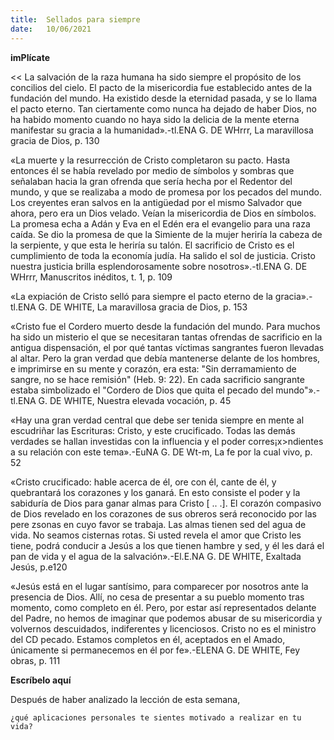 ```yaml
---
title:  Sellados para siempre
date:   10/06/2021
---
```


**imPlícate**

<< La salvación de la raza humana ha sido siempre el propósito de los concilios del cielo. El pacto de la misericordia fue establecido antes de la fundación del mundo. Ha existido desde la eternidad pasada, y se lo llama el pacto eterno. Tan ciertamente como nunca ha dejado de haber Dios, no ha habido momento cuando no haya sido la delicia de la mente eterna manifestar su gracia a la humanidad».-tl.ENA G. DE WHrrr, La maravillosa gracia de Dios, p. 130

«La muerte y la resurrección de Cristo completaron su pacto. Hasta entonces él se había revelado por medio de símbolos y sombras que señalaban hacia la gran ofrenda que sería hecha por el Redentor del mundo, y que se realizaba a modo de promesa por los pecados del mundo. Los creyentes eran salvos en la antigüedad por el mismo Salvador que ahora, pero era un Dios velado. Veían la misericordia de Dios en símbolos. La promesa echa a Adán y Eva en el Edén era el evangelio para una raza caída. Se dio la promesa de que la Simiente de la mujer heriría la cabeza de la serpiente, y que esta le heriría su talón. El sacrificio de Cristo es el cumplimiento de toda la economía judía. Ha salido el sol de justicia. Cristo nuestra justicia brilla esplendorosamente sobre nosotros».-tl.ENA G. DE WHrrr, Manuscritos inéditos, t. 1, p. 109

«La expiación de Cristo selló para siempre el pacto eterno de la gracia».-tl.ENA G. DE WHITE, La maravillosa gracia de Dios, p. 153

«Cristo fue el Cordero muerto desde la fundación del mundo. Para muchos ha sido un misterio el que se necesitaran tantas ofrendas de sacrificio en la antigua dispensación, el por qué tantas víctimas sangrantes fueron llevadas al altar. Pero la gran verdad que debía mantenerse delante de los hombres, e imprimirse en su mente y corazón, era esta: "Sin derramamiento de sangre, no se hace remisión" (Heb. 9: 22). En cada sacrificio sangrante estaba simbolizado el "Cordero de Dios que quita el pecado del mundo"».-tl.ENA G. DE WHITE, Nuestra elevada vocación, p. 45

«Hay una gran verdad central que debe ser tenida siempre en mente al escudriñar las Escrituras: Cristo, y este crucificado. Todas las demás verdades se hallan investidas con la influencia y el poder corres¡x>ndientes a su relación con este tema».-EuNA G. DE Wt-m, La fe por la cual vivo, p. 52

«Cristo crucificado: hable acerca de él, ore con él, cante de él, y quebrantará los corazones y los ganará. En esto consiste el poder y la sabiduría de Dios para ganar almas para Cristo [ .. .]. El corazón compasivo de Dios revelado en los corazones de sus obreros será reconocido por las pere zsonas en cuyo favor se trabaja. Las almas tienen sed del agua de vida. No seamos cisternas rotas. Si usted revela el amor que Cristo les tiene, podrá conducir a Jesús a los que tienen hambre y sed, y él les dará el pan de vida y el agua de la salvación».-El.E.NA G. DE WHITE, Exaltada Jesús, p.e120

«Jesús está en el lugar santísimo, para comparecer por nosotros ante la presencia de Dios. Allí, no cesa de presentar a su pueblo momento tras momento, como completo en él. Pero, por estar así representados delante del Padre, no hemos de imaginar que podemos abusar de su misericordia y volvernos descuidados, indiferentes y licenciosos. Cristo no es el ministro del CD pecado. Estamos completos en él, aceptados en el Amado, únicamente si permanecemos en él por fe».-ELENA G. DE WHITE, Fey obras, p. 111

**Escríbelo aquí**

Después de haber analizado la lección de esta semana,

`¿qué aplicaciones personales te sientes motivado a realizar en tu vida?`
